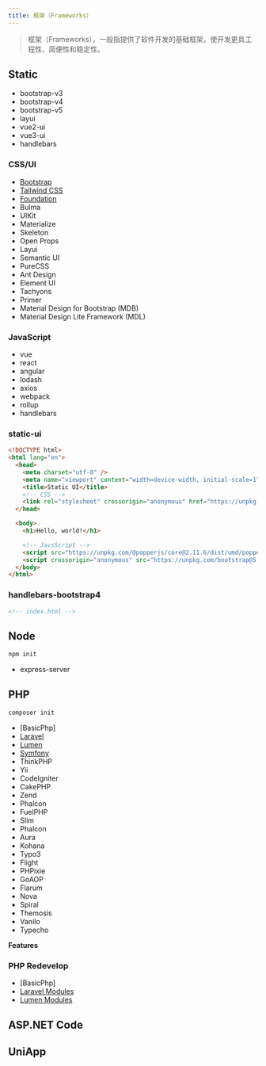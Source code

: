 ```yaml
---
title: 框架（Frameworks）
---
```

> 框架（Frameworks），一般指提供了软件开发的基础框架，使开发更具工程性、简便性和稳定性。

## Static

- bootstrap-v3
- bootstrap-v4
- bootstrap-v5
- layui
- vue2-ui
- vue3-ui
- handlebars

### CSS/UI

- [Bootstrap](https://www.bootcss.com/)
- [Tailwind CSS](https://www.tailwindcss.cn/)
- [Foundation](https://get.foundation/)
- Bulma
- UIKit
- Materialize
- Skeleton
- Open Props
- Layui
- Semantic UI
- PureCSS
- Ant Design
- Element UI
- Tachyons
- Primer
- Material Design for Bootstrap (MDB)
- Material Design Lite Framework (MDL)

### JavaScript

- vue
- react
- angular
- lodash
- axios
- webpack
- rollup
- handlebars

### static-ui

```html
<!DOCTYPE html>
<html lang="en">
  <head>
    <meta charset="utf-8" />
    <meta name="viewport" content="width=device-width, initial-scale=1" />
    <title>Static UI</title>
    <!-- CSS -->
    <link rel="stylesheet" crossorigin="anonymous" href="https://unpkg.com/bootstrap@5.3.0-alpha1/dist/css/bootstrap.min.css" />
  </head>

  <body>
    <h1>Hello, world!</h1>

    <!-- JavsScript -->
    <script src="https://unpkg.com/@popperjs/core@2.11.6/dist/umd/popper.min.js"></script>
    <script crossorigin="anonymous" src="https://unpkg.com/bootstrap@5.3.0-alpha1/dist/js/bootstrap.bundle.min.js"></script>
  </body>
</html>
```

### handlebars-bootstrap4

```html
<!-- index.html -->
```

## Node

```sh
npm init
```

- express-server

## PHP

```sh
composer init
```

- [BasicPhp]
- [Laravel](./laravel/)
- [Lumen](./lumen/)
- [Symfony](https://symfony.com/)
- ThinkPHP
- Yii
- CodeIgniter
- CakePHP
- Zend
- Phalcon
- FuelPHP
- Slim
- Phalcon
- Aura
- Kohana
- Typo3
- Flight
- PHPixie
- GoAOP
- Flarum
- Nova
- Spiral
- Themosis
- Vanilo
- Typecho

**Features**

### PHP Redevelop

- [BasicPhp]
- [Laravel Modules]()
- [Lumen Modules]()

## ASP.NET Code

## UniApp
